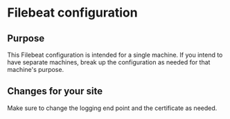 # Filebeat configuration

## Purpose

This Filebeat configuration is intended for a single machine. If you intend to have separate machines, break up the configuration as needed for that machine's purpose.

## Changes for your site

Make sure to change the logging end point and the certificate as needed.
